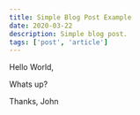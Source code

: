 ```yaml
---
title: Simple Blog Post Example
date: 2020-03-22
description: Simple blog post.
tags: ['post', 'article']
---
```


Hello World, 

Whats up?

Thanks,
John